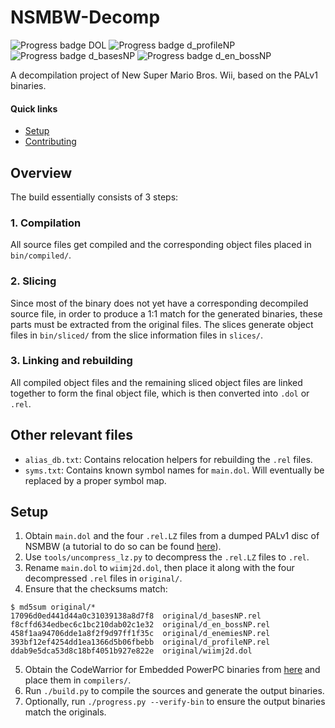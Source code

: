 # NSMBW-Decomp

![Progress badge DOL](https://img.shields.io/endpoint?url=https%3A%2F%2Fnsmbw-community.github.io%2FNSMBW-Decomp%2Fbadge_wiimj2d.json)
![Progress badge d_profileNP](https://img.shields.io/endpoint?url=https%3A%2F%2Fnsmbw-community.github.io%2FNSMBW-Decomp%2Fbadge_d_profileNP.json)
![Progress badge d_basesNP](https://img.shields.io/endpoint?url=https%3A%2F%2Fnsmbw-community.github.io%2FNSMBW-Decomp%2Fbadge_d_basesNP.json)
![Progress badge d_en_bossNP](https://img.shields.io/endpoint?url=https%3A%2F%2Fnsmbw-community.github.io%2FNSMBW-Decomp%2Fbadge_d_en_bossNP.json)

A decompilation project of New Super Mario Bros. Wii, based on the PALv1 binaries.

#### Quick links

- [Setup](#setup)
- [Contributing][Contributing]

## Overview

The build essentially consists of 3 steps:

### 1. Compilation

All source files get compiled and the corresponding object files placed in `bin/compiled/`.

### 2. Slicing

Since most of the binary does not yet have a corresponding decompiled source file, in order to produce a 1:1 match for the generated binaries, these parts must be extracted from the original files. The slices generate object files in `bin/sliced/` from the slice information files in `slices/`.

### 3. Linking and rebuilding

All compiled object files and the remaining sliced object files are linked together to form the final object file, which is then converted into `.dol` or `.rel`.

## Other relevant files

- `alias_db.txt`: Contains relocation helpers for rebuilding the `.rel` files.
- `syms.txt`: Contains known symbol names for `main.dol`. Will eventually be replaced by a proper symbol map.

## Setup

1. Obtain `main.dol` and the four `.rel.LZ` files from a dumped PALv1 disc of NSMBW (a tutorial to do so can be found [here](https://horizon.miraheze.org/wiki/Obtain_Original_Game_Files)).
2. Use `tools/uncompress_lz.py` to decompress the `.rel.LZ` files to `.rel`.
3. Rename `main.dol` to `wiimj2d.dol`, then place it along with the four decompressed `.rel` files in `original/`.
4. Ensure that the checksums match:

```text
$ md5sum original/*
17096d0ed441d44a0c31039138a8d7f8  original/d_basesNP.rel
f8cffd634edbec6c1bc210dab02c1e32  original/d_en_bossNP.rel
458f1aa94706dde1a8f2f9d97ff1f35c  original/d_enemiesNP.rel
393bf12ef4254dd1ea1366d5b06fbebb  original/d_profileNP.rel
ddab9e5dca53d8c18bf4051b927e822e  original/wiimj2d.dol
```

5. Obtain the CodeWarrior for Embedded PowerPC binaries from [here](https://files.decomp.dev/compilers_20230715.zip) and place them in `compilers/`.
6. Run `./build.py` to compile the sources and generate the output binaries.
7. Optionally, run `./progress.py --verify-bin` to ensure the output binaries match the originals.

[Contributing]: docs/CONTRIBUTING.md
